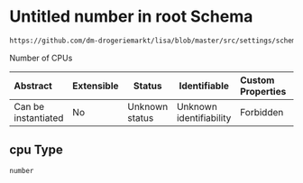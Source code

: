 # Untitled number in root Schema

```txt
https://github.com/dm-drogeriemarkt/lisa/blob/master/src/settings/schema.json#/properties/form_settings/properties/preset_resources/items/properties/cpu
```

Number of CPUs


| Abstract            | Extensible | Status         | Identifiable            | Custom Properties | Additional Properties | Access Restrictions | Defined In                                                                               |
| :------------------ | ---------- | -------------- | ----------------------- | :---------------- | --------------------- | ------------------- | ---------------------------------------------------------------------------------------- |
| Can be instantiated | No         | Unknown status | Unknown identifiability | Forbidden         | Allowed               | none                | [settings.schema.json\*](../../src/settings/settings.schema.json "open original schema") |

## cpu Type

`number`
